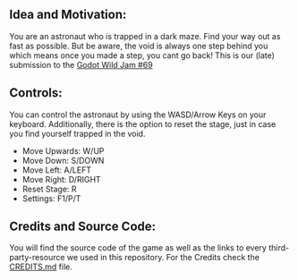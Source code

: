 ## Idea and Motivation:
You are an astronaut who is trapped in a dark maze. Find your way out as fast as possible. 
But be aware, the void is always one step behind you which means once you made a step, you cant go back!
This is our (late) submission to the [Godot Wild Jam #69][1]


## Controls:
You can control the astronaut by using the WASD/Arrow Keys on your keyboard. 
Additionally, there is the option to reset the stage, just in case you find yourself trapped in the void.
- Move Upwards: W/UP
- Move Down: S/DOWN
- Move Left: A/LEFT
- Move Right: D/RIGHT
- Reset Stage: R
- Settings: F1/P/T


## Credits and Source Code:
You will find the source code of the game as well as the links to every third-party-resource we used 
in this repository. For the Credits check the [CREDITS.md](CREDITS.md) file.

[1]: https://itch.io/jam/godot-wild-jam-69
